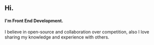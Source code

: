 ## Hi.

#### I'm Front End Development.

I believe in open-source and collaboration over competition, also I love sharing my knowledge and experience with others.
